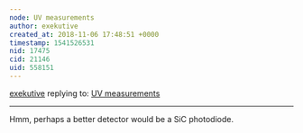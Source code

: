 ```yaml
---
node: UV measurements
author: exekutive
created_at: 2018-11-06 17:48:51 +0000
timestamp: 1541526531
nid: 17475
cid: 21146
uid: 558151
---
```




[exekutive](../profile/exekutive) replying to: [UV measurements](../notes/exekutive/11-06-2018/uv-measurements)

----
Hmm, perhaps a better detector would be a SiC photodiode.